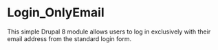 # Login_OnlyEmail
This simple Drupal 8 module allows users to log in exclusively with their email address from the standard login form.

